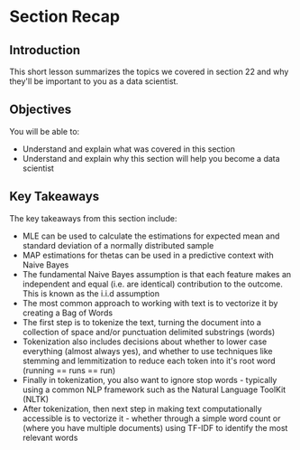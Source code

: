 
# Section Recap

## Introduction

This short lesson summarizes the topics we covered in section 22 and why they'll be important to you as a data scientist.

## Objectives
You will be able to:
* Understand and explain what was covered in this section
* Understand and explain why this section will help you become a data scientist

## Key Takeaways

The key takeaways from this section include:
* MLE can be used to calculate the estimations for expected mean and standard deviation of a normally distributed sample
* MAP estimations for thetas can be used in a predictive context with Naive Bayes
* The fundamental Naive Bayes assumption is that each feature makes an independent and equal (i.e. are identical) contribution to the outcome. This is known as the i.i.d assumption
* The most common approach to working with text is to vectorize it by creating a Bag of Words
* The first step is to tokenize the text, turning the document into a collection of space and/or punctuation delimited substrings (words)
* Tokenization also includes decisions about whether to lower case everything (almost always yes), and whether to use techniques like stemming and lemmitization to reduce each token into it's root word (running == runs == run)
* Finally in tokenization, you also want to ignore stop words - typically using a common NLP framework such as the Natural Language ToolKit (NLTK)
* After tokenization, then next step in making text computationally accessible is to vectorize it - whether through a simple word count or (where you have multiple documents) using TF-IDF to identify the most relevant words


